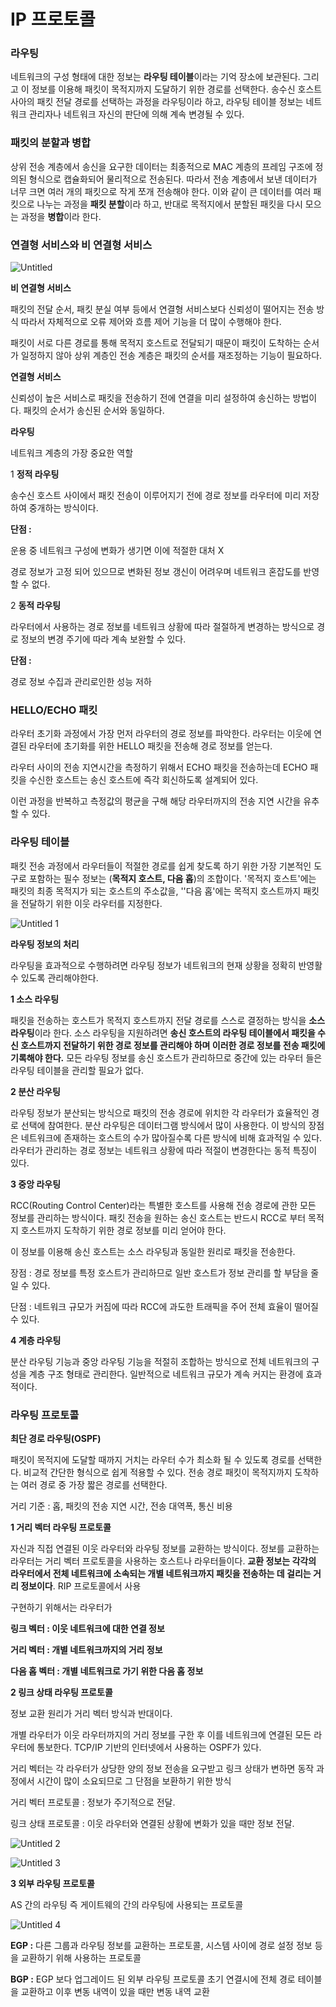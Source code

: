 # IP 프로토콜

### 라우팅

네트워크의 구성 형태에 대한 정보는 **라우팅 테이블**이라는 기억 장소에 보관된다. 그리고 이 정보를 이용해 패킷이 목적지까지 도달하기 위한 경로를 선택한다. 송수신 호스트 사아의 패킷 전달 경로를 선택하는 과정을 라우팅이라 하고, 라우팅 테이블 정보는 네트워크 관리자나 네트워크 자신의 판단에 의해 계속 변경될 수 있다.

### 패킷의 분할과 병합

상위 전송 계층에서 송신을 요구한 데이터는 최종적으로 MAC 계층의 프레임 구조에 정의된 형식으로 캡슐화되어 물리적으로 전송된다. 따라서 전송 계층에서 보낸 데이터가 너무 크면 여러 개의 패킷으로 작게 쪼개 전송해야 한다. 이와 같이 큰 데이터를 여러 패킷으로 나누는 과정을 **패킷 분할**이라 하고, 반대로 목적지에서 분할된 패킷을 다시 모으는 과정을 **병합**이라 한다.

### 연결형 서비스와 비 연결형 서비스

![Untitled](https://user-images.githubusercontent.com/71022555/145221405-96b0d438-5111-4355-b454-fa72266c7a5a.png)

**비 연결형 서비스**

패킷의 전달 순서, 패킷 분실 여부 등에서 연결형 서비스보다 신뢰성이 떨어지는 전송 방식 따라서 자체적으로 오류 제어와 흐름 제어 기능을 더 많이 수행해야 한다. 

패킷이 서로 다른 경로를 통해 목적지 호스트로 전달되기 때문이 패킷이 도착하는 순서가 일정하지 않아 상위 계층인 전송 계층은 패킷의 순서를 재조정하는 기능이 필요하다.

**연결형 서비스**

신뢰성이 높은 서비스로 패킷을 전송하기 전에 연결을 미리 설정하여 송신하는 방법이다. 패킷의 순서가 송신된 순서와 동일하다.

**라우팅**

네트워크 계층의 가장 중요한 역할

1 **정적 라우팅**

송수신 호스트 사이에서 패킷 전송이 이루어지기 전에 경로 정보를 라우터에 미리 저장하여 중개하는 방식이다.

**단점 :** 

운용 중 네트워크 구성에 변화가 생기면 이에 적절한 대처 X

경로 정보가 고정 되어 있으므로 변화된 정보 갱신이 어려우며 네트워크 혼잡도를 반영할 수 없다.

 

2 **동적 라우팅**

라우터에서 사용하는 경로 정보를 네트워크 상황에 따라 절절하게 변경하는 방식으로 경로 정보의 변경 주기에 따라 계속 보완할 수 있다.

**단점 :**

경로 정보 수집과 관리로인한 성능 저하

### HELLO/ECHO 패킷

라우터 초기화 과정에서 가장 먼저 라우터의 경로 정보를 파악한다. 라우터는 이웃에 연결된 라우터에 초기화를 위한 HELLO 패킷을 전송해 경로 정보를 얻는다.

라우터 사이의 전송 지연시간을 측정하기 위해서 ECHO 패킷을 전송하는데 ECHO 패킷을 수신한 호스트는 송신 호스트에 즉각 회신하도록 설계되어 있다.

 이런 과정을 반복하고 측정값의 평균을 구해 해당 라우터까지의 전송 지연 시간을 유추할 수 있다.

### 라우팅 테이블

패킷 전송 과정에서 라우터들이 적절한 경로를 쉽게 찾도록 하기 위한 가장 기본적인 도구로 포함하는 필수 정보는 (**목적지 호스트, 다음 홉**)의 조합이다. '목적지 호스트'에는 패킷의 최종 목적지가 되는 호스트의 주소값을, ''다음 홉'에는 목적지 호스트까지 패킷을 전달하기 위한 이웃 라우터를 지정한다.

![Untitled 1](https://user-images.githubusercontent.com/71022555/145221409-c2417925-0356-4f39-a5f8-5e5419c800ab.png)

**라우팅 정보의 처리**

라우팅을 효과적으로 수행하려면 라우팅 정보가 네트워크의 현재 상황을 정확히 반영활 수 있도록 관리해야한다. 

**1 소스 라우팅**

패킷을 전송하는 호스트가 목적지 호스트까지 전달 경로를 스스로 결정하는 방식을 **소스 라우팅**이라 한다. 소스 라우팅을 지원하려면 **송신 호스트의 라우팅 테이블에서 패킷을 수신 호스트까지 전달하기 위한 경로 정보를 관리해야 하며 이러한 경로 정보를 전송 패킷에 기록해야 한다.** 모든 라우팅 정보를 송신 호스트가 관리하므로 중간에 있는 라우터 들은 라우팅 테이블을 관리할 필요가 없다.

**2 분산 라우팅**

라우팅 정보가 분산되는 방식으로 패킷의 전송 경로에 위치한 각 라우터가 효율적인 경로 선택에 참여한다. 분산 라우팅은 데이터그램 방식에서 많이 사용한다. 이 방식의 장점은 네트워크에 존재하는 호스트의 수가 많아질수록 다른 방식에 비해 효과적일 수 있다. 라우터가 관리하는 경로 정보는 네트워크 상황에 따라 적절이 변경한다는 동적 특징이 있다.

**3 중앙 라우팅** 

RCC(Routing Control Center)라는 특별한 호스트를 사용해 전송 경로에 관한 모든 정보를 관리하는 방식이다. 패킷 전송을 원하는 송신 호스트는 반드시 RCC로 부터 목적지 호스트까지 도착하기 위한 경로 정보를 미리 얻어야 한다.

이 정보를 이용해 송신 호스트는 소스 라우팅과 동일한 원리로 패킷을 전송한다.

장점 : 경로 정보를 특정 호스트가 관리하므로 일반 호스트가 정보 관리를 할 부담을 줄일 수 있다.

단점 : 네트워크 규모가 커짐에 따라 RCC에 과도한 트래픽을 주어 전체 효율이 떨어질 수 있다.

**4 계층 라우팅**

분산 라우팅 기능과 중앙 라우팅 기능을 적절히 조합하는 방식으로 전체 네트워크의 구성을 계층 구조 형태로 관리한다. 일반적으로 네트워크 규모가 계속 커지는 환경에 효과적이다.

### 라우팅 프로토콜

**최단 경로 라우팅(OSPF)**

패킷이 목적지에 도달할 때까지 거치는 라우터 수가 최소화 될 수 있도록 경로를 선택한다. 비교적 간단한 형식으로 쉽게 적용할 수 있다. 전송 경로 패킷이 목적지까지 도착하는 여러 경로 중 가장 짧은 경로를 선택한다.

거리 기준 : 홉, 패킷의 전송 지연 시간, 전송 대역폭, 통신 비용

**1 거리 벡터 라우팅 프로토콜**

자신과 직접 연결된 이웃 라우터와 라우팅 정보를 교환하는 방식이다. 정보를 교환하는 라우터는 거리 벡터 프로토콜을 사용하는 호스트나 라우터들이다. **교환 정보는 각각의 라우터에서 전체 네트워크에 소속되는 개별 네트워크까지 패킷을 전송하는 데 걸리는 거리 정보이다**. RIP 프로토콜에서 사용 

구현하기 위해서는 라우터가 

**링크 벡터 : 이웃 네트워크에 대한 연결 정보**

**거리 벡터 : 개별 네트워크까지의 거리 정보**

**다음 홉 벡터 : 개별 네트워크로 가기 위한 다음 홉 정보**

**2 링크 상태 라우팅 프로토콜**

정보 교환 원리가 거리 벡터 방식과 반대이다.

개별 라우터가 이웃 라우터까지의 거리 정보를 구한 후 이를 네트워크에 연결된 모든 라우터에 통보한다. TCP/IP 기반의 인터넷에서 사용하는 OSPF가 있다.

거리 벡터는 각 라우터가 상당한 양의 정보 전송을 요구받고 링크 상태가 변하면 동작 과정에서 시간이 많이 소요되므로 그 단점을 보환하기 위한 방식

거리 벡터 프로토콜 : 정보가 주기적으로 전달.

링크 상태 프로토콜 : 이웃 라우터와 연결된 상황에 변화가 있을 때만 정보 전달.

![Untitled 2](https://user-images.githubusercontent.com/71022555/145221420-22fa25eb-00e0-417b-899f-95e70252e7c1.png)

![Untitled 3](https://user-images.githubusercontent.com/71022555/145221429-b1620934-dc61-4f2e-80c4-b73d88253272.png)

**3 외부 라우팅 프로토콜** 

AS 간의 라우팅 즉 게이트웨의 간의 라우팅에 사용되는 프로토콜

![Untitled 4](https://user-images.githubusercontent.com/71022555/145221438-08e3c2c6-e149-40bf-a4f5-1a09f8a5e3ca.png)


**EGP :** 다른 그룹과 라우팅 정보를 교환하는 프로토콜, 시스템 사이에 경로 설정 정보 등을 교환하기 위해 사용하는 프로토콜

**BGP :** EGP 보다 업그레이드 된 외부 라우팅 프로토콜 초기 연결시에 전체 경로 테이블을 교환하고 이후  변동 내역이 있을 때만 변동 내역 교환
